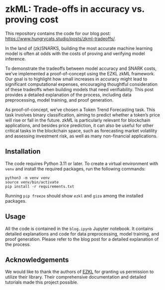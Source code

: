 # zkML: Trade-offs in accuracy vs. proving cost

This repository contains the code for our blog post: https://www.hungrycats.studio/posts/zkml-tradeoffs/. 

In the land of (zk)SNARKS, building the most accurate machine learning model is often at odds with the costs of proving and verifying model inference.

To demonstrate the tradeoffs between model accuracy and SNARK costs, we’ve implemented a proof-of-concept using the EZKL zkML framework. Our goal is to highlight how small increases in accuracy might lead to significant computational expenses, encouraging thoughtful consideration of these tradeoffs when building models that need verifiability. This post provides a detailed explanation of the process, including data preprocessing, model training, and proof generation.

As proof-of-concept, we’ve chosen a Token Trend Forecasting task. This task involves binary classification, aiming to predict whether a token’s price will rise or fall in the future. zkML is particularly relevant for blockchain applications, and besides price prediction, it can also be useful for other critical tasks in the blockchain space, such as forecasting market volatility and assessing investment risk, as well as many non-financial applications. 

## Installation

The code requires Python 3.11 or later. To create a virtual environment with `venv` and install the required packages, run the following commands:

```
python3 -m venv venv
source venv/bin/activate
pip install -r requirements.txt
```

Running `pip freeze` should show `ezkl` and `giza` among the installed packages.

## Usage

All the code is contained in the `blog.ipynb` Jupyter notebook. It contains detailed explanations and code for data preprocessing, model training, and proof generation. Please refer to the blog post for a detailed explanation of the process.

## Acknowledgements

We would like to thank the authors of [EZKL](https://github.com/zkonduit) for granting us permission to utilize their library. Their comprehensive documentation and detailed tutorials made this project possible.